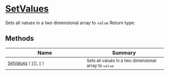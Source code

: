 # [SetValues](./ArrayExtension-100663386.md)

Sets all values in a two dimensional array to `value`
Return type:
## Methods

| Name | Summary | 
| --- | --- | 
| <sub>[SetValues](./ArrayExtension-100663386.md) ( [`T`](./ArrayExtension-100663386.md)[], [`T`](./ArrayExtension-100663386.md) )</sub><img width=200/>| <sub>Sets all values in a two dimensional array to `value`</sub>| <br>


